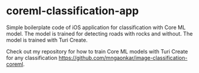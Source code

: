 # coreml-classification-app

Simple boilerplate code of iOS application for classification with Core ML model. The model is trained for detecting roads with rocks and without.
The model is trained with Turi Create. 

Check out my repository for how to train Core ML models with Turi Create for any classification https://github.com/mngaonkar/image-classification-coreml.
